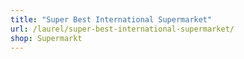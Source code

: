 ```yaml
---
title: "Super Best International Supermarket"
url: /laurel/super-best-international-supermarket/
shop: Supermarkt
---
```

